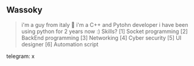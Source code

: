 ## Wassoky 

> i'm a guy from italy 🍕
> i'm a C++ and Pytohn developer
> i have been using python for 2 years now :)
Skills?
[1] Socket programming
[2] BackEnd programming
[3] Networking
[4] Cyber security
[5] UI designer
[6] Automation script


telegram: x

